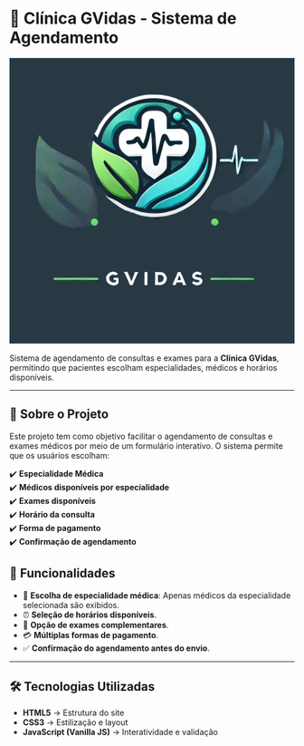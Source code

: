 # 🏥 Clínica GVidas - Sistema de Agendamento

![GVidas Logo](assets/images/GvidasLogo.png)

Sistema de agendamento de consultas e exames para a **Clínica GVidas**, permitindo que pacientes escolham especialidades, médicos e horários disponíveis.

---

## 📌 **Sobre o Projeto**
Este projeto tem como objetivo facilitar o agendamento de consultas e exames médicos por meio de um formulário interativo. O sistema permite que os usuários escolham:

✔️ **Especialidade Médica**  
✔️ **Médicos disponíveis por especialidade**  
✔️ **Exames disponíveis**  
✔️ **Horário da consulta**  
✔️ **Forma de pagamento**  
✔️ **Confirmação de agendamento**

## 🚀 **Funcionalidades**
- 📅 **Escolha de especialidade médica**: Apenas médicos da especialidade selecionada são exibidos.
- ⏰ **Seleção de horários disponíveis**.
- 🏥 **Opção de exames complementares**.
- 💳 **Múltiplas formas de pagamento**.
- ✅ **Confirmação do agendamento antes do envio**.

---

## 🛠️ **Tecnologias Utilizadas**
- **HTML5** → Estrutura do site  
- **CSS3** → Estilização e layout  
- **JavaScript (Vanilla JS)** → Interatividade e validação  
